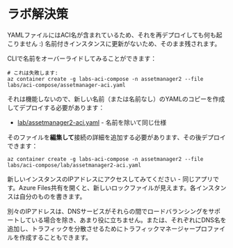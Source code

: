 # ラボ解決策

YAMLファイルにはACI名が含まれているため、それを再デプロイしても何も起こりません :) 名前付きインスタンスに更新がないため、そのまま残されます。

CLIで名前をオーバーライドしてみることができます：



```
# これは失敗します:
az container create -g labs-aci-compose -n assetmanager2 --file labs/aci-compose/assetmanager-aci.yaml
```


それは機能しないので、新しい名前（または名前なし）のYAMLのコピーを作成してデプロイする必要があります：

- [lab/assetmanager2-aci.yaml](/labs/aci-compose/lab/assetmanager2-aci.yaml) - 名前を除いて同じ仕様

そのファイルを**編集して**接続の詳細を追加する必要があります、その後デプロイできます：



```
az container create -g labs-aci-compose -n assetmanager2 --file labs/aci-compose/lab/assetmanager2-aci.yaml
```


新しいインスタンスのIPアドレスにアクセスしてみてください - 同じアプリです。Azure Files共有を開くと、新しいロックファイルが見えます。各インスタンスは自分のものを書きます。

別々のIPアドレスは、DNSサービスがそれらの間でロードバランシングをサポートしている場合を除き、あまり役に立ちません。または、それぞれにDNS名を追加し、トラフィックを分散させるためにトラフィックマネージャープロファイルを作成することもできます。
